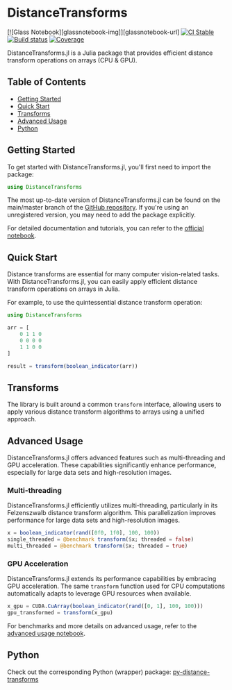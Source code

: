 # DistanceTransforms

[![Glass Notebook][glassnotebook-img]][glassnotebook-url]
[![CI Stable][ci-img]][ci-url]
[![Build status][buildkite-img]][buildkite-url]
[![Coverage][cov-img]][cov-url]

DistanceTransforms.jl is a Julia package that provides efficient distance transform operations on arrays (CPU & GPU).

## Table of Contents

- [Getting Started](#getting-started)
- [Quick Start](#quick-start)
- [Transforms](#transforms)
- [Advanced Usage](#advanced-usage)
- [Python](#python)

## Getting Started

To get started with DistanceTransforms.jl, you'll first need to import the package:

```julia
using DistanceTransforms
```

The most up-to-date version of DistanceTransforms.jl can be found on the main/master branch of the [GitHub repository](https://github.com/Dale-Black/DistanceTransforms.jl). If you're using an unregistered version, you may need to add the package explicitly.

For detailed documentation and tutorials, you can refer to the [official notebook](https://glassnotebook.io/r/DxnIPJnIqpEqiQnJgqiBP/index.jl).

## Quick Start

Distance transforms are essential for many computer vision-related tasks. With DistanceTransforms.jl, you can easily apply efficient distance transform operations on arrays in Julia.

For example, to use the quintessential distance transform operation:

```julia
using DistanceTransforms

arr = [
    0 1 1 0
    0 0 0 0
    1 1 0 0
]

result = transform(boolean_indicator(arr))
```

## Transforms

The library is built around a common `transform` interface, allowing users to apply various distance transform algorithms to arrays using a unified approach.

## Advanced Usage

DistanceTransforms.jl offers advanced features such as multi-threading and GPU acceleration. These capabilities significantly enhance performance, especially for large data sets and high-resolution images.

### Multi-threading

DistanceTransforms.jl efficiently utilizes multi-threading, particularly in its Felzenszwalb distance transform algorithm. This parallelization improves performance for large data sets and high-resolution images.

```julia
x = boolean_indicator(rand([0f0, 1f0], 100, 100))
single_threaded = @benchmark transform($x; threaded = false)
multi_threaded = @benchmark transform($x; threaded = true)
```

### GPU Acceleration

DistanceTransforms.jl extends its performance capabilities by embracing GPU acceleration. The same `transform` function used for CPU computations automatically adapts to leverage GPU resources when available.

```julia
x_gpu = CUDA.CuArray(boolean_indicator(rand([0, 1], 100, 100)))
gpu_transformed = transform(x_gpu)
```

For benchmarks and more details on advanced usage, refer to the [advanced usage notebook](https://glassnotebook.io/r/DxnIPJnIqpEqiQnJgqiBP/index.jl).

## Python

Check out the corresponding Python (wrapper) package: [py-distance-transforms](https://github.com/MolloiLab/py-distance-transforms)


[docs-img]: https://img.shields.io/badge/docs-dev-blue.svg
[docs-url]: https://molloilab.github.io/DistanceTransforms.jl/

[ci-img]: https://github.com/MolloiLab/DistanceTransforms.jl/actions/workflows/CI.yml/badge.svg?branch=master
[ci-url]: https://github.com/MolloiLab/DistanceTransforms.jl/actions/workflows/CI.yml

[buildkite-img]: https://badge.buildkite.com/1509baa1122772e8ec377463a6c188753d35b8fcec300a658e.svg?branch=master
[buildkite-url]: https://buildkite.com/julialang/distancetransforms-dot-jl

[cov-img]: https://codecov.io/gh/MolloiLab/DistanceTransforms.jl/branch/master/graph/badge.svg
[cov-url]: https://codecov.io/gh/MolloiLab/DistanceTransforms.jl

[nightly-img]: https://github.com/MolloiLab/DistanceTransforms.jl/actions/workflows/Nightly.yml/badge.svg?branch=master
[nightly-url]: https://github.com/MolloiLab/DistanceTransforms.jl/actions/workflows/Nightly.yml
